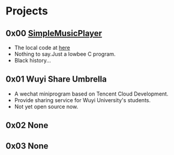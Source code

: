 # Projects

## 0x00 [SimpleMusicPlayer](https://github.com/LengSword/MyLyricFileSystem)

- The local code at [here](__P__../articles/tech/langs/c-c++/0x000-LSRMusicPlayer.md)
- Nothing to say.Just a lowbee C program.
- Black history...

## 0x01 Wuyi Share Umbrella

- A wechat miniprogram based on Tencent Cloud Development.
- Provide sharing service for Wuyi University's students.
- Not yet open source now.

## 0x02 None

## 0x03 None
